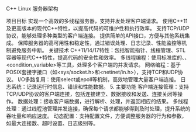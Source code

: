 C++ Linux 服务器架构

项目目标
实现一个高效的多线程服务器，支持并发处理客户端请求。
使用C++11及更高版本的现代C++特性，以提高代码的可维护性和执行效率。
支持TCP/UDP协议，能够处理多种类型的客户端连接。
提供简单的API接口，方便与其他系统集成。
保障服务器的高可用性和稳定性，通过错误处理、日志记录、性能监控等机制避免服务中断。
关键技术
C++11/14/17特性：包括智能指针、线程管理、STL容器等现代C++特性，提高代码的安全性和效率。
多线程编程：使用标准库的<thread>、<mutex>、<condition_variable>等工具，处理多个客户端的并发请求。
网络编程：基于POSIX套接字接口（如<sys/socket.h>和<netinet/in.h>），支持TCP和UDP协议。
I/O多路复用：使用select或epoll等机制，高效地管理大量客户端连接。
日志系统：记录运行时信息、错误和性能数据。
5. 主要功能
客户端连接管理：支持TCP/UDP协议的客户端连接，包括连接建立、数据接收和发送、连接关闭等操作。
数据处理：接收客户端数据，进行解析、处理，并返回相应的结果。
多线程处理：通过线程池管理并发连接，确保每个请求都能够得到及时处理，提升系统的吞吐量和响应速度。
动态配置：支持配置文件，方便调整服务器的行为和参数，如最大连接数、超时设置、日志级别等。
